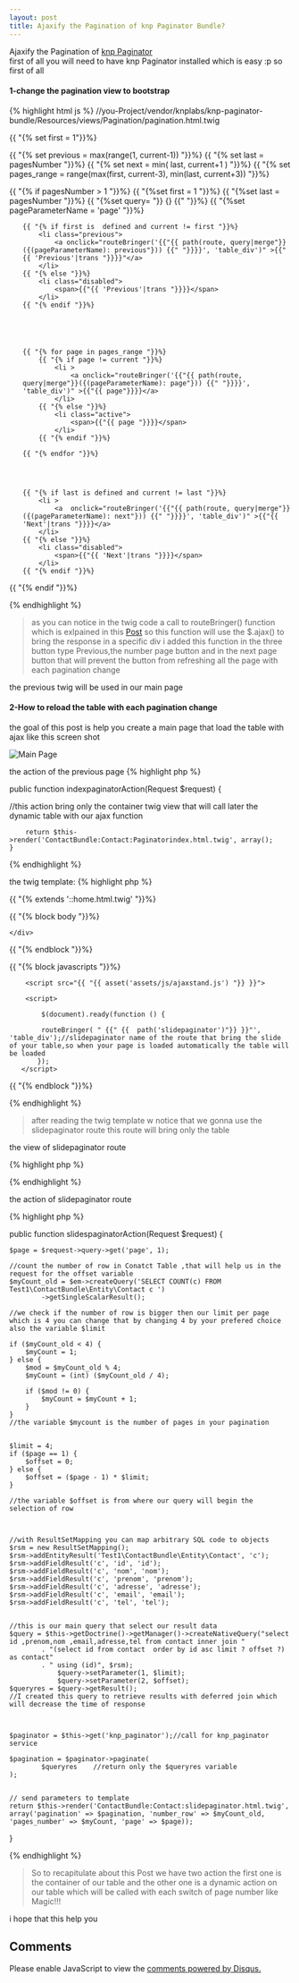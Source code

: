 ```yaml
---
layout: post
title: Ajaxify the Pagination of knp Paginator Bundle?
---
```



<link rel="stylesheet" href="//cdnjs.cloudflare.com/ajax/libs/highlight.js/8.7/styles/default.min.css">
<script src="//cdnjs.cloudflare.com/ajax/libs/highlight.js/8.7/highlight.min.js"></script>



Ajaxify the Pagination of [knp Paginator](https://github.com/KnpLabs/KnpPaginatorBundle)  
first of all you will need to have knp Paginator installed which is easy :p so first of all
<h4>1-change the pagination view to bootstrap</h4>


{% highlight html js %}
//you-Project/vendor/knplabs/knp-paginator-bundle/Resources/views/Pagination/pagination.html.twig

{{ "{% set first = 1"}}%}

{{ "{% set previous = max(range(1, current-1)) "}}%}
{{ "{% set last = pagesNumber "}}%}
{{ "{% set next = min( last, current+1 ) "}}%}
{{ "{% set pages_range = range(max(first, current-3), min(last, current+3)) "}}%}

{{ "{% if pagesNumber > 1 "}}%}
    {{ "{%set first = 1 "}}%}
    {{ "{%set last = pagesNumber "}}%}
    {{ "{%set query= "}} {} {{" "}}%}
    {{ "{%set pageParameterName = 'page' "}}%}

<ul class="pagination">


    {{ "{% if first is  defined and current != first "}}%}
        <li class="previous">
            <a onclick="routeBringer('{{"{{ path(route, query|merge"}}({(pageParameterName): previous"})) {{" "}}}}', 'table_div')" >{{"{{ 'Previous'|trans "}}}}"</a>
        </li>
    {{ "{% else "}}%}
        <li class="disabled">
            <span>{{"{{ 'Previous'|trans "}}}}</span>
        </li>
    {{ "{% endif "}}%}





    {{ "{% for page in pages_range "}}%}
        {{ "{% if page != current "}}%}
            <li >
                <a onclick="routeBringer('{{"{{ path(route, query|merge"}}({(pageParameterName): page"})) {{" "}}}}', 'table_div')" >{{"{{ page"}}}}</a>
            </li>
        {{ "{% else "}}%}
            <li class="active">
                <span>{{"{{ page "}}}}</span>
            </li>
        {{ "{% endif "}}%}

    {{ "{% endfor "}}%}




    {{ "{% if last is defined and current != last "}}%}
        <li >
            <a  onclick="routeBringer('{{"{{ path(route, query|merge"}}({(pageParameterName): next"})) {{" "}}}}', 'table_div')" >{{"{{ 'Next'|trans "}}}}</a>
        </li>
    {{ "{% else "}}%}
        <li class="disabled">
            <span>{{"{{ 'Next'|trans "}}}}</span>
        </li>
    {{ "{% endif "}}%}
</ul>
{{ "{% endif "}}%}

{% endhighlight %}




>as you can notice in the twig code a call to routeBringer() function which is  exlpained in this [Post]() so this function will use the $.ajax() to bring the response in a specific div
i added this function in the three button type Previous,the number page button and in the next page button that will prevent the button from refreshing all the page with each pagination change  

the previous twig will be used in our main page

<h4>2-How to reload the table with each pagination change</h4>


the goal of this post is help you create a main page that load the table with ajax like this screen shot

<img src="{{ project.url }}/images/mainpage.png" alt="Main Page" >

the action of the previous page
{% highlight php %}

public function indexpaginatorAction(Request $request) {

//this action bring only the container twig view that will call later the dynamic table with our ajax function

        return $this->render('ContactBundle:Contact:Paginatorindex.html.twig', array();
    }

{% endhighlight %}

the twig template:
{% highlight php %}

{{ "{% extends '::home.html.twig' "}}%}


{{ "{% block body "}}%}
    <div id="table_div">

    </div>

{{ "{% endblock  "}}%}

{{ "{% block javascripts "}}%}

        <script src="{{ "{{ asset('assets/js/ajaxstand.js') "}} }}">

        <script>

            $(document).ready(function () {

            routeBringer( " {{" {{  path('slidepaginator')"}} }}"', 'table_div');//slidepaginator name of the route that bring the slide of your table,so when your page is loaded automatically the table will be loaded
           });
       </script>
{{ "{% endblock  "}}%}

{% endhighlight %}


>after reading the twig template w notice that we gonna use the slidepaginator route this route will bring only the table


the view of slidepaginator route


{% highlight php %}


{% endhighlight %}

the action of slidepaginator route

{% highlight php %}

public function slidespaginatorAction(Request $request) {

    $page = $request->query->get('page', 1);

    //count the number of row in Conatct Table ,that will help us in the request for the offset variable
    $myCount_old = $em->createQuery('SELECT COUNT(c) FROM Test1\ContactBundle\Entity\Contact c ')
            ->getSingleScalarResult();

    //we check if the number of row is bigger then our limit per page which is 4 you can change that by changing 4 by your prefered choice also the variable $limit

    if ($myCount_old < 4) {
        $myCount = 1;
    } else {
        $mod = $myCount_old % 4;
        $myCount = (int) ($myCount_old / 4);

        if ($mod != 0) {
            $myCount = $myCount + 1;
        }
    }
    //the variable $mycount is the number of pages in your pagination


    $limit = 4;
    if ($page == 1) {
        $offset = 0;
    } else {
        $offset = ($page - 1) * $limit;
    }

    //the variable $offset is from where our query will begin the selection of row



    //with ResultSetMapping you can map arbitrary SQL code to objects
    $rsm = new ResultSetMapping();
    $rsm->addEntityResult('Test1\ContactBundle\Entity\Contact', 'c');
    $rsm->addFieldResult('c', 'id', 'id');
    $rsm->addFieldResult('c', 'nom', 'nom');
    $rsm->addFieldResult('c', 'prenom', 'prenom');
    $rsm->addFieldResult('c', 'adresse', 'adresse');
    $rsm->addFieldResult('c', 'email', 'email');
    $rsm->addFieldResult('c', 'tel', 'tel');


    //this is our main query that select our result data
    $query = $this->getDoctrine()->getManager()->createNativeQuery("select id ,prenom,nom ,email,adresse,tel from contact inner join "
            . "(select id from contact  order by id asc limit ? offset ?) as contact"
            . " using (id)", $rsm);
                $query->setParameter(1, $limit);
                $query->setParameter(2, $offset);
    $queryres = $query->getResult();
    //I created this query to retrieve results with deferred join which will decrease the time of response



    $paginator = $this->get('knp_paginator');//call for knp_paginator service

    $pagination = $paginator->paginate(
            $queryres    //return only the $queryres variable
    );


    // send parameters to template
    return $this->render('ContactBundle:Contact:slidepaginator.html.twig', array('pagination' => $pagination, 'number_row' => $myCount_old, 'pages_number' => $myCount, 'page' => $page));
}

{% endhighlight %}


>So to recapitulate about this Post we have two action the first one is the container of our table and the other one is a dynamic action on our table which will be called with each switch of page number like Magic!!!

i hope that this help you




<section class="post-comments">
  <h2>Comments</h2>
  <div id="disqus_thread"></div>

</section>

<script type="text/javascript">
    /* * * CONFIGURATION VARIABLES * * */
    var disqus_shortname = 'httpachreftliligithubio';

    /* * * DON'T EDIT BELOW THIS LINE * * */
    (function() {
        var dsq = document.createElement('script'); dsq.type = 'text/javascript'; dsq.async = true;
        dsq.src = '//' + disqus_shortname + '.disqus.com/embed.js';
        (document.getElementsByTagName('head')[0] || document.getElementsByTagName('body')[0]).appendChild(dsq);
    })();
</script>
<noscript>Please enable JavaScript to view the <a href="https://disqus.com/?ref_noscript" rel="nofollow">comments powered by Disqus.</a></noscript>
